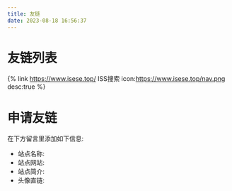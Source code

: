 ```yaml
---
title: 友链
date: 2023-08-18 16:56:37
---
```


# 友链列表

{% link https://www.isese.top/ ISS搜索 icon:https://www.isese.top/nav.png desc:true %}

# 申请友链
在下方留言里添加如下信息:
- 站点名称:
- 站点网站:
- 站点简介:
- 头像直链:

